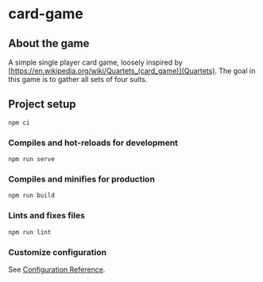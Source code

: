 # card-game

## About the game

A simple single player card game, loosely inspired by [https://en.wikipedia.org/wiki/Quartets_(card_game)](Quartets).
The goal in this game is to gather all sets of four suits.

## Project setup
```
npm ci
```

### Compiles and hot-reloads for development
```
npm run serve
```

### Compiles and minifies for production
```
npm run build
```

### Lints and fixes files
```
npm run lint
```

### Customize configuration
See [Configuration Reference](https://cli.vuejs.org/config/).
